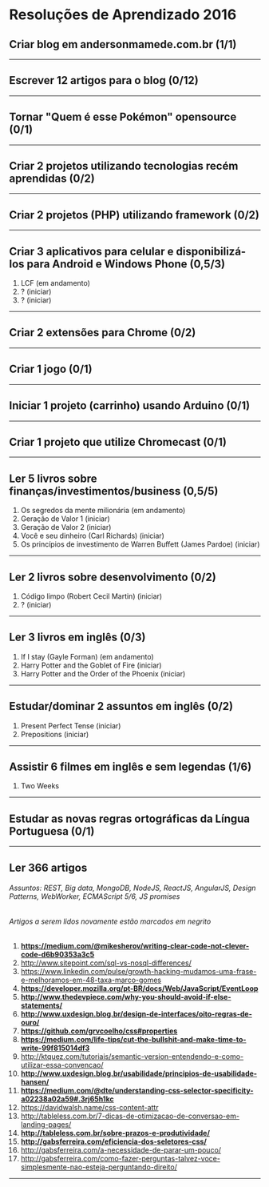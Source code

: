 # Resoluções de Aprendizado 2016


## Criar blog em andersonmamede.com.br (1/1)

-------------------


## Escrever 12 artigos para o blog (0/12)

-------------------


## Tornar "Quem é esse Pokémon" opensource (0/1)

-------------------


## Criar 2 projetos utilizando tecnologias recém aprendidas (0/2)

-------------------


## Criar 2 projetos (PHP) utilizando framework (0/2)

-------------------


## Criar 3 aplicativos para celular e disponibilizá-los para Android e Windows Phone (0,5/3)
1. LCF (em andamento)
2. ? (iniciar)
3. ? (iniciar)

-------------------


## Criar 2 extensões para Chrome (0/2)

-------------------


## Criar 1 jogo (0/1)

-------------------


## Iniciar 1 projeto (carrinho) usando Arduino (0/1)

-------------------


## Criar 1 projeto que utilize Chromecast (0/1)

-------------------


## Ler 5 livros sobre finanças/investimentos/business (0,5/5)
1. Os segredos da mente milionária (em andamento)
2. Geração de Valor 1 (iniciar)
3. Geração de Valor 2 (iniciar)
4. Você e seu dinheiro (Carl Richards) (iniciar)
5. Os princípios de investimento de Warren Buffett (James Pardoe) (iniciar)

-------------------


## Ler 2 livros sobre desenvolvimento (0/2)
1. Código limpo (Robert Cecil Martin) (iniciar)
2. ? (iniciar)

-------------------


## Ler 3 livros em inglês (0/3)
1. If I stay (Gayle Forman) (em andamento)
2. Harry Potter and the Goblet of Fire (iniciar)
3. Harry Potter and the Order of the Phoenix (iniciar)

-------------------


## Estudar/dominar 2 assuntos em inglês (0/2)
1. Present Perfect Tense (iniciar)
2. Prepositions (iniciar)

-------------------


## Assistir 6 filmes em inglês e sem legendas (1/6)
1. Two Weeks

-------------------


## Estudar as novas regras ortográficas da Língua Portuguesa (0/1)

-------------------


## Ler 366 artigos
###### _Assuntos: REST, Big data, MongoDB, NodeJS, ReactJS, AngularJS, Design Patterns, WebWorker, ECMAScript 5/6, JS promises_
###### _Artigos a serem lidos novamente estão marcados em negrito_

1. **https://medium.com/@mikesherov/writing-clear-code-not-clever-code-d6b90353a3c5**
2. http://www.sitepoint.com/sql-vs-nosql-differences/
3. https://www.linkedin.com/pulse/growth-hacking-mudamos-uma-frase-e-melhoramos-em-48-taxa-marco-gomes
4. **https://developer.mozilla.org/pt-BR/docs/Web/JavaScript/EventLoop**
5. **http://www.thedevpiece.com/why-you-should-avoid-if-else-statements/**
6. **http://www.uxdesign.blog.br/design-de-interfaces/oito-regras-de-ouro/**
7. **https://github.com/grvcoelho/css#properties**
8. **https://medium.com/life-tips/cut-the-bullshit-and-make-time-to-write-99f815014df3**
9. http://ktquez.com/tutoriais/semantic-version-entendendo-e-como-utilizar-essa-convencao/
10. **http://www.uxdesign.blog.br/usabilidade/principios-de-usabilidade-hansen/**
11. **https://medium.com/@dte/understanding-css-selector-specificity-a02238a02a59#.3rj65h1kc**
12. https://davidwalsh.name/css-content-attr
13. http://tableless.com.br/7-dicas-de-otimizacao-de-conversao-em-landing-pages/
14. **http://tableless.com.br/sobre-prazos-e-produtividade/**
15. **http://gabsferreira.com/eficiencia-dos-seletores-css/**
16. http://gabsferreira.com/a-necessidade-de-parar-um-pouco/
17. http://gabsferreira.com/como-fazer-perguntas-talvez-voce-simplesmente-nao-esteja-perguntando-direito/

-------------------
